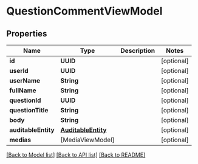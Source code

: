# QuestionCommentViewModel

## Properties
Name | Type | Description | Notes
------------ | ------------- | ------------- | -------------
**id** | **UUID** |  | [optional] 
**userId** | **UUID** |  | [optional] 
**userName** | **String** |  | [optional] 
**fullName** | **String** |  | [optional] 
**questionId** | **UUID** |  | [optional] 
**questionTitle** | **String** |  | [optional] 
**body** | **String** |  | [optional] 
**auditableEntity** | [**AuditableEntity**](AuditableEntity.md) |  | [optional] 
**medias** | [MediaViewModel] |  | [optional] 

[[Back to Model list]](../README.md#documentation-for-models) [[Back to API list]](../README.md#documentation-for-api-endpoints) [[Back to README]](../README.md)



